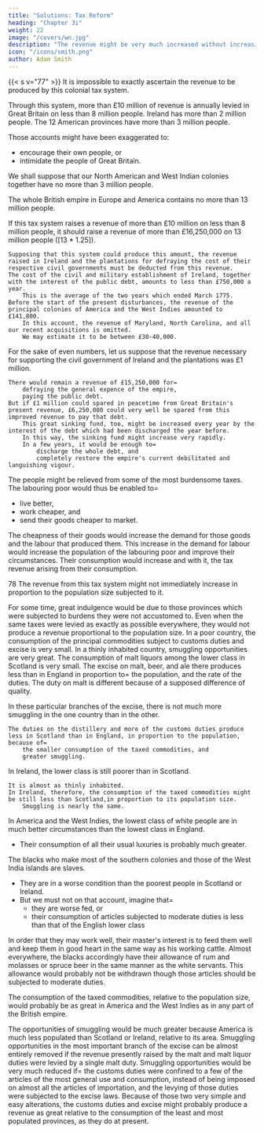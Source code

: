```yaml
---
title: "Solutions: Tax Reform"
heading: "Chapter 3i"
weight: 22
image: "/covers/wn.jpg"
description: "The revenue might be very much increased without increasing the burden on the people"
icon: "/icons/smith.png"
author: Adam Smith
---
```



{{< s v="77" >}} It is impossible to exactly ascertain the revenue to be produced by this colonial tax system.

Through this system, more than £10 million of revenue is annually levied in Great Britain on less than 8 million people.
    Ireland has more than 2 million people.
    The 12 American provinces have more than 3 million people.

Those accounts might have been exaggerated to:
- encourage their own people, or
- intimidate the people of Great Britain.

We shall suppose that our North American and West Indian colonies together have no more than 3 million people.

The whole British empire in Europe and America contains no more than 13 million people.

If this tax system raises a revenue of more than £10 million on less than 8 million people, it should raise a revenue of more than £16,250,000 on 13 million people ([13 * 1.25]).

    Supposing that this system could produce this amount, the revenue raised in Ireland and the plantations for defraying the cost of their respective civil governments must be deducted from this revenue.
    The cost of the civil and military establishment of Ireland, together with the interest of the public debt, amounts to less than £750,000 a year.
        This is the average of the two years which ended March 1775.
    Before the start of the present disturbances, the revenue of the principal colonies of America and the West Indies amounted to £141,800.
        In this account, the revenue of Maryland, North Carolina, and all our recent acquisitions is omitted.
        We may estimate it to be between £30-40,000.

For the sake of even numbers, let us suppose that the revenue necessary for supporting the civil government of Ireland and the plantations was £1 million.

    There would remain a revenue of £15,250,000 for= 
        defraying the general expence of the empire,
        paying the public debt.
    But if £1 million could spared in peacetime from Great Britain's present revenue, £6,250,000 could very well be spared from this improved revenue to pay that debt.
        This great sinking fund, too, might be increased every year by the interest of the debt which had been discharged the year before.
        In this way, the sinking fund might increase very rapidly.
        In a few years, it would be enough to= 
            discharge the whole debt, and
            completely restore the empire's current debilitated and languishing vigour.

The people might be relieved from some of the most burdensome taxes. The labouring poor would thus be enabled to= 
- live better,
- work cheaper, and
- send their goods cheaper to market.

The cheapness of their goods would increase the demand for those goods and the labour that produced them. This increase in the demand for labour would increase the population of the labouring poor and improve their circumstances. Their consumption would increase and with it, the tax revenue arising from their consumption.


78 The revenue from this tax system might not immediately increase in proportion to the population size subjected to it.

For some time, great indulgence would be due to those provinces which were subjected to burdens they were not accustomed to.
    Even when the same taxes were levied as exactly as possible everywhere, they would not produce a revenue proportional to the population size.
In a poor country, the consumption of the principal commodities subject to customs duties and excise is very small.
    In a thinly inhabited country, smuggling opportunities are very great.
The consumption of malt liquors among the lower class in Scotland is very small.
    The excise on malt, beer, and ale there produces less than in England in proportion to= 
        the population, and
        the rate of the duties.
            The duty on malt is different because of a supposed difference of quality.

In these particular branches of the excise, there is not much more smuggling in the one country than in the other.

    The duties on the distillery and more of the customs duties produce less in Scotland than in England, in proportion to the population, because of= 
        the smaller consumption of the taxed commodities, and
        greater smuggling.

In Ireland, the lower class is still poorer than in Scotland.

    It is almost as thinly inhabited.
    In Ireland, therefore, the consumption of the taxed commodities might be still less than Scotland,in proportion to its population size.
        Smuggling is nearly the same.

In America and the West Indies, the lowest class of white people are in much better circumstances than the lowest class in England.
- Their consumption of all their usual luxuries is probably much greater.

The blacks who make most of the southern colonies and those of the West India islands are slaves.
- They are in a worse condition than the poorest people in Scotland or Ireland.
- But we must not on that account, imagine that= 
  - they are worse fed, or
  - their consumption of articles subjected to moderate duties is less than that of the English lower class

In order that they may work well, their master's interest is to feed them well and keep them in good heart in the same way as his working cattle.
Almost everywhere, the blacks accordingly have their allowance of rum and molasses or spruce beer in the same manner as the white servants.
    This allowance would probably not be withdrawn though those articles should be subjected to moderate duties.

The consumption of the taxed commodities, relative to the population size, would probably be as great in America and the West Indies as in any part of the British empire.

The opportunities of smuggling would be much greater because America is much less populated than Scotland or Ireland, relative to its area.
Smuggling opportunities in the most important branch of the excise can be almost entirely removed if the revenue presently raised by the malt and malt liquor duties were levied by a single malt duty.
    Smuggling opportunities would be very much reduced if= 
        the customs duties were confined to a few of the articles of the most general use and consumption, instead of being imposed on almost all the articles of importation, and
        the levying of those duties were subjected to the excise laws.
Because of those two very simple and easy alterations, the customs duties and excise might probably produce a revenue as great relative to the consumption of the least and most populated provinces, as they do at present.

